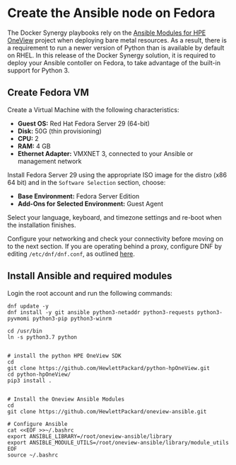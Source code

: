 # Create the Ansible node on Fedora

The Docker Synergy playbooks rely on the  [Ansible Modules for HPE OneView](https://github.com/HewlettPackard/oneview-ansible) project when deploying bare metal resources. 
As a result, there is a requirement to run a newer version of Python than is available by default on RHEL. 
In this release of the Docker Synergy solution, it is required to deploy your Ansible contoller on Fedora, to take advantage of the built-in support for Python 3.


## Create Fedora VM

Create a Virtual Machine with the following characteristics:

- **Guest OS:** Red Hat Fedora Server 29 (64-bit)
- **Disk:** 50G (thin provisioning)
- **CPU:** 2
- **RAM:** 4 GB
- **Ethernet Adapter:** VMXNET 3, connected to your Ansible or management network

Install Fedora Server 29 using the appropriate ISO image for the distro (x86 64 bit) and in 
the `Software Selection` section, choose:

- **Base Environment:** Fedora Server Edition
- **Add-Ons for Selected Environment:** Guest Agent

Select your language, keyboard, and timezone settings and re-boot when the installation finishes.

Configure your networking and check your connectivity before moving on to the next section. If you  are 
operating behind a proxy, configure DNF by editing `/etc/dnf/dnf.conf`, as outlined 
[here](https://www.cyberciti.biz/faq/how-to-use-dnf-command-with-a-proxy-server-on-fedora/).


## Install Ansible and required modules

Login the root account and run the following commands:

```
dnf update -y
dnf install -y git ansible python3-netaddr python3-requests python3-pyvmomi python3-pip python3-winrm
 
cd /usr/bin
ln -s python3.7 python

 
# install the python HPE OneView SDK
cd
git clone https://github.com/HewlettPackard/python-hpOneView.git
cd python-hpOneView/
pip3 install .

 
# Install the Oneview Ansible Modules
cd
git clone https://github.com/HewlettPackard/oneview-ansible.git
 
# Configure Ansible
cat <<EOF >>~/.bashrc
export ANSIBLE_LIBRARY=/root/oneview-ansible/library
export ANSIBLE_MODULE_UTILS=/root/oneview-ansible/library/module_utils
EOF
source ~/.bashrc
```